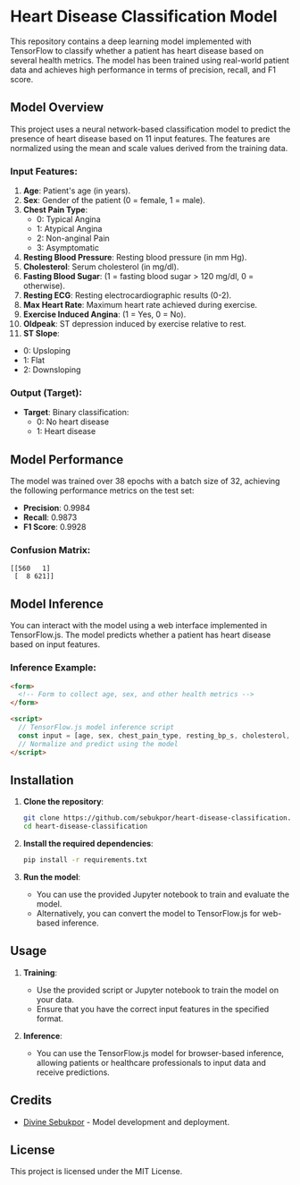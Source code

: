 # Heart Disease Classification Model

This repository contains a deep learning model implemented with TensorFlow to classify whether a patient has heart disease based on several health metrics. The model has been trained using real-world patient data and achieves high performance in terms of precision, recall, and F1 score.

## Model Overview

This project uses a neural network-based classification model to predict the presence of heart disease based on 11 input features. The features are normalized using the mean and scale values derived from the training data.

### Input Features:
1. **Age**: Patient's age (in years).
2. **Sex**: Gender of the patient (0 = female, 1 = male).
3. **Chest Pain Type**: 
   - 0: Typical Angina
   - 1: Atypical Angina
   - 2: Non-anginal Pain
   - 3: Asymptomatic
4. **Resting Blood Pressure**: Resting blood pressure (in mm Hg).
5. **Cholesterol**: Serum cholesterol (in mg/dl).
6. **Fasting Blood Sugar**: (1 = fasting blood sugar > 120 mg/dl, 0 = otherwise).
7. **Resting ECG**: Resting electrocardiographic results (0-2).
8. **Max Heart Rate**: Maximum heart rate achieved during exercise.
9. **Exercise Induced Angina**: (1 = Yes, 0 = No).
10. **Oldpeak**: ST depression induced by exercise relative to rest.
11. **ST Slope**: 
   - 0: Upsloping
   - 1: Flat
   - 2: Downsloping

### Output (Target):
- **Target**: Binary classification:
  - 0: No heart disease
  - 1: Heart disease

## Model Performance

The model was trained over 38 epochs with a batch size of 32, achieving the following performance metrics on the test set:

- **Precision**: 0.9984
- **Recall**: 0.9873
- **F1 Score**: 0.9928

### Confusion Matrix:
```
[[560   1]
 [  8 621]]
```

## Model Inference

You can interact with the model using a web interface implemented in TensorFlow.js. The model predicts whether a patient has heart disease based on input features.

### Inference Example:

```html
<form>
  <!-- Form to collect age, sex, and other health metrics -->
</form>

<script>
  // TensorFlow.js model inference script
  const input = [age, sex, chest_pain_type, resting_bp_s, cholesterol, fasting_blood_sugar, resting_ecg, max_heart_rate, exercise_angina, oldpeak, st_slope];
  // Normalize and predict using the model
</script>
```

## Installation

1. **Clone the repository**:
   ```bash
   git clone https://github.com/sebukpor/heart-disease-classification.git
   cd heart-disease-classification
   ```

2. **Install the required dependencies**:
   ```bash
   pip install -r requirements.txt
   ```

3. **Run the model**:
   - You can use the provided Jupyter notebook to train and evaluate the model.
   - Alternatively, you can convert the model to TensorFlow.js for web-based inference.

## Usage

1. **Training**:
   - Use the provided script or Jupyter notebook to train the model on your data.
   - Ensure that you have the correct input features in the specified format.

2. **Inference**:
   - You can use the TensorFlow.js model for browser-based inference, allowing patients or healthcare professionals to input data and receive predictions.


## Credits

- [Divine Sebukpor](https://github.com/sebukpor) - Model development and deployment.

## License

This project is licensed under the MIT License.
